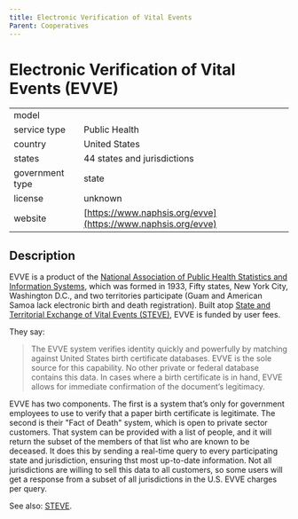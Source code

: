 ```yaml
---
title: Electronic Verification of Vital Events
Parent: Cooperatives
---
```


# Electronic Verification of Vital Events (EVVE)

|                   |                                          |
|:------------------|:-----------------------------------------|
| model             | 
| service type      | Public Health
| country           | United States
| states            | 44 states and jurisdictions
| government type   | state
| license           | unknown
| website           | [https://www.naphsis.org/evve](https://www.naphsis.org/evve)

## Description

EVVE is a product of the [National Association of Public Health Statistics and Information Systems](https://www.naphsis.org), which was formed in 1933, Fifty states, New York City, Washington D.C., and two territories participate (Guam and American Samoa lack electronic birth and death registration). Built atop [State and Territorial Exchange of Vital Events (STEVE)](steve.html), EVVE is funded by user fees.

They say:

>The EVVE system verifies identity quickly and powerfully by matching against United States birth certificate databases. EVVE is the sole source for this capability. No other private or federal database contains this data. In cases where a birth certificate is in hand, EVVE allows for immediate confirmation of the document’s legitimacy.

EVVE has two components. The first is a system that’s only for government employees to use to verify that a paper birth certificate is legitimate. The second is their "Fact of Death" system, which is open to private sector customers. That system can be provided with a list of people, and it will return the subset of the members of that list who are known to be deceased. It does this by sending a real-time query to every participating state and jurisdiction, ensuring thst most up-to-date information. Not all jurisdictions are willing to sell this data to all customers, so some users will get a response from a subset of all jurisdictions in the U.S. EVVE charges per query.

See also: [STEVE](steve.html).
